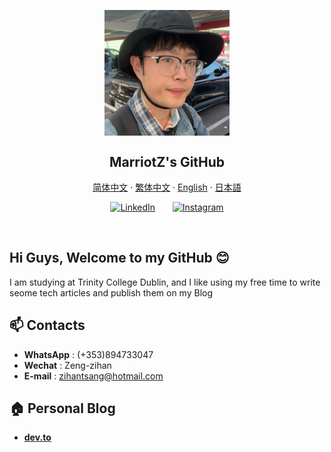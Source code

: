 <p align="center">
 <img width="200px" src="../resources/72234effd65bdc719fc801cce1fb1eee.jpg" align="center" alt="MarriotZ's GitHub" />
 <h2 align="center">MarriotZ's GitHub</h2>
</p>

<p align="center">
    <a href="/docs/readme_chs.md">简体中文</a>
    ·
    <a href="/docs/readme_cht.md">繁体中文</a>
    ·
    <a href="/docs/readme_en.md">English</a>
    ·
    <a href="/docs/readme_jp.md">日本語</a>
</p>
<!-- Social icons section -->
<p align="center">
  <a href="https://www.linkedin.com/in/max-zeng-1b26a8201"><img width="32px" title="LinkedIn" src="https://i.imgur.com/Y9lbNqu.png"/></a>
  &#8287;&#8287;&#8287;&#8287;&#8287;
  <a href="https://www.instagram.com/zihantsang"><img width="32px" title="Instagram" src="https://upload.wikimedia.org/wikipedia/commons/thumb/9/95/Instagram_logo_2022.svg/250px-Instagram_logo_2022.svg.png"/></a>
</p>
<br/>

## Hi Guys, Welcome to my GitHub 😊

I am studying at Trinity College Dublin, and I like using my free time to write seome tech articles and publish them on my Blog 

## 📫 Contacts
- **WhatsApp** : (+353)894733047
- **Wechat** : Zeng-zihan
- **E-mail** : zihantsang@hotmail.com

## 🏠 Personal Blog

- **[dev.to](https://blog.csdn.net/weixin_42839065)**


<!-- ## 📊 统计数据:

| <img align="center" src="https://github-readme-stats.vercel.app/api?username=MarriotZ&hide=contribs,prs&show_icons=true&theme=transparent&count_private=true&bg_color=start&hide_border=true" alt="" /> | <img align="center" src="https://github-readme-stats.vercel.app/api/top-langs/?username=MarriotZ&layout=compact&theme=transparent&hide_border=true" alt="" /> |
| ----------------------------------------------------------------------------------------------------------------------------------------------- | --------------------------------------------------------------------------------------------------------------------------------------------------------- |
-->

<!--
**MarriotZ/MarriotZ** is a ✨ _special_ ✨ repository because its `README.md` (this file) appears on your GitHub profile.

Here are some ideas to get you started:

- 🔭 I’m currently working on ...
- 🌱 I’m currently learning ...
- 👯 I’m looking to collaborate on ...
- 🤔 I’m looking for help with ...
- 💬 Ask me about ...
- 📫 How to reach me: ...
- 😄 Pronouns: ...
- ⚡ Fun fact: ...
-->
